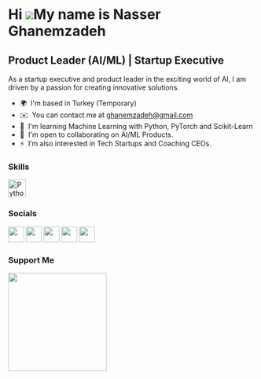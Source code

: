 Hi ![](https://user-images.githubusercontent.com/18350557/176309783-0785949b-9127-417c-8b55-ab5a4333674e.gif)My name is Nasser Ghanemzadeh
==========================================================================================================================================

Product Leader (AI/ML) | Startup Executive
----------------------

As a startup executive and product leader in the exciting world of AI, I am driven by a passion for creating innovative solutions.

* 🌍  I'm based in Turkey (Temporary)
* ✉️  You can contact me at [ghanemzadeh@gmail.com](mailto:ghanemzadeh@gmail.com)
* 🧠  I'm learning Machine Learning with Python, PyTorch and Scikit-Learn
* 🤝  I'm open to collaborating on AI/ML Products.
* ⚡  I’m also interested in Tech Startups and Coaching CEOs.

### Skills


<p align="left">
<a href="https://www.python.org/" target="_blank" rel="noreferrer"><img src="https://raw.githubusercontent.com/danielcranney/readme-generator/main/public/icons/skills/python-colored.svg" width="36" height="36" alt="Python" /></a>
</p>


### Socials

<p align="left"> <a href="https://www.github.com/ghanemzadeh" target="_blank" rel="noreferrer"><img src="https://raw.githubusercontent.com/danielcranney/readme-generator/main/public/icons/socials/github.svg" width="32" height="32" /></a> <a href="http://www.instagram.com/ghanemzadeh" target="_blank" rel="noreferrer"><img src="https://raw.githubusercontent.com/danielcranney/readme-generator/main/public/icons/socials/instagram.svg" width="32" height="32" /></a> <a href="https://www.linkedin.com/in/ghanemzadeh" target="_blank" rel="noreferrer"><img src="https://raw.githubusercontent.com/danielcranney/readme-generator/main/public/icons/socials/linkedin.svg" width="32" height="32" /></a> <a href="https://www.twitter.com/ghanemzadeh" target="_blank" rel="noreferrer"><img src="https://raw.githubusercontent.com/danielcranney/readme-generator/main/public/icons/socials/twitter.svg" width="32" height="32" /></a> <a href="https://www.youtube.com/c/ghanemzadeh" target="_blank" rel="noreferrer"><img src="https://raw.githubusercontent.com/danielcranney/readme-generator/main/public/icons/socials/youtube.svg" width="32" height="32" /></a></p>

### Support Me

<a href="https://www.buymeacoffee.com/ghanemzadeh"><img src="https://cdn.buymeacoffee.com/buttons/v2/default-yellow.png" width="200" /></a>
